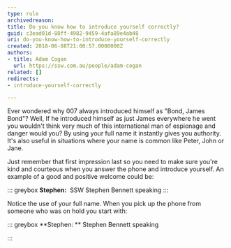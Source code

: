 ```yaml
---
type: rule
archivedreason: 
title: Do you know how to introduce yourself correctly?
guid: c3ead01d-88ff-4982-9459-4afa89e4ab48
uri: do-you-know-how-to-introduce-yourself-correctly
created: 2018-06-08T21:00:57.0000000Z
authors:
- title: Adam Cogan
  url: https://ssw.com.au/people/adam-cogan
related: []
redirects:
- introduce-yourself-correctly

---
```


Ever wondered why 007 always introduced himself as "Bond, James Bond"? Well, If he introduced himself as just James everywhere he went you wouldn't think very much of this international man of espionage and danger would you? By using your full name it instantly gives you authority. It's also useful in situations where your name is common like Peter, John or Jane.

<!--endintro-->

Just remember that first impression last so you need to make sure you're kind and courteous when you answer the phone and introduce yourself. An example of a good and positive welcome could be:


::: greybox
 **Stephen:**  SSW Stephen Bennett speaking
:::


Notice the use of your full name. When you pick up the phone from someone who was on hold you start with:


::: greybox
 **Stephen: ** Stephen Bennett speaking

:::
